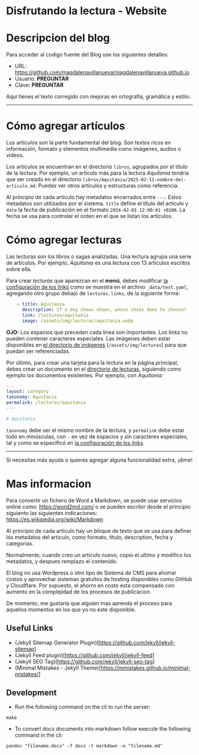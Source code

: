 # Disfrutando la lectura - Website

# Descripcion del blog
Para acceder al codigo fuente del Blog use los siguientes detalles:
- URL: https://github.com/magdalenavillanueva/magdalenavillanueva.github.io
- Usuario: __PREGUNTAR__
- Clave: __PREGUNTAR__

Aquí tienes el texto corregido con mejoras en ortografía, gramática y estilo:

---

# Cómo agregar artículos  
Los artículos son la parte fundamental del blog. Son textos ricos en información, formato y elementos multimedia como imágenes, audios o videos.

Los artículos se encuentran en el directorio `libros`, agrupados por el título de la lectura. Por ejemplo, un artículo más para la lectura *Aquitania* tendría que ser creado en el directorio `libros/Aquitania/2025-02-11-nombre-del-articulo.md`. Puedes ver otros artículos y estructuras como referencia.

Al principio de cada artículo hay metadatos encerrados entre `---`. Estos metadatos son utilizados por el sistema. `title` define el título del artículo y `date` la fecha de publicación en el formato `2024-02-01 12:00:01 +0100`. La fecha se usa para controlar el orden en el que se listan los artículos.

# Cómo agregar lecturas  
Las lecturas son los libros o sagas analizadas. Una lectura agrupa una serie de artículos. Por ejemplo, *Aquitania* es una lectura con 13 artículos escritos sobre ella.

Para crear *lecturas* que aparezcan en el **menú**, debes modificar [la configuración de los links](_data/text.yaml) como se muestra en el archivo `_data/text.yaml`, agregando otro grupo debajo de `lectures.links`, de la siguiente forma:  
```yaml
    - title: Aquitania
      description: If a dog chews shoes, whose shoes does he choose?
      link: /lecturas/aquitania
      image: /assets/img/lecturas/aquitania.webp
```
**OJO:** Los espacios que preceden cada línea son importantes. Los links no pueden contener caracteres especiales. Las imágenes deben estar disponibles en [el directorio de imágenes](/assets/img/lecturas/) (`/assets/img/lecturas`) para que puedan ser referenciadas.

Por último, para crear una tarjeta para la lectura en la página principal, debes crear un documento en el [directorio de lecturas](lecturas), siguiendo como ejemplo los documentos existentes. Por ejemplo, con *Aquitania*:  
```yaml
---
layout: category
taxonomy: Aquitania
permalink: /lecturas/aquitania
---

# Aquitania
```
`taxonomy` debe ser el mismo nombre de la lectura, y `permalink` debe estar todo en minúsculas, con `-` en vez de espacios y sin caracteres especiales, tal y como se especificó en [la configuración de los links](_data/text.yaml).

---

Si necesitas más ayuda o quieres agregar alguna funcionalidad extra, ¡dime!
 
# Mas informacion
Para convertir un fichero de Word a Markdown, se puede usar servicios online como: https://word2md.com/ o se pueden escribir desde el principio siguiento las siguientes indicaciones: https://es.wikipedia.org/wiki/Markdown

Al principio de cada articulo hay un bloque de texto que se usa para definer los metadatos del articulo, como formato, titulo, description, fecha y categorias.

Normalmente, cuando creo un articulo nuevo, copio el ultimo y modifico los metadatos, y despues remplazo el contenido.

El blog no usa Wordpress o otro tipo de Sistema de CMS para ahorrar costos y aprovechar sistemas gratuitos de hosting disponibles como GitHub y Cloudflare. Por supuesto, el ahorro en costo esta compensado con aumento en la complejidad de los procesos de publicacion.

De momento, me gustaria que alguien mas aprenda el proceso para aquellos momentos en los que yo no este disponible.

## Useful Links
- (Jekyll Sitemap Generator Plugin)[https://github.com/jekyll/jekyll-sitemap]
- (Jekyll Feed plugin)[https://github.com/jekyll/jekyll-feed]
- (Jekyll SEO Tag)[https://github.com/jekyll/jekyll-seo-tag]
- (Minimal Mistakes - Jekyll Theme)[https://mmistakes.github.io/minimal-mistakes/]

## Development
- Run the following command on the cli to run the server:
```
make
```
- To convert docx documents into markdown follow execute the following command in the cli:
```
pandoc "filename.docx" -f docx -t markdown -o "filename.md"
```
